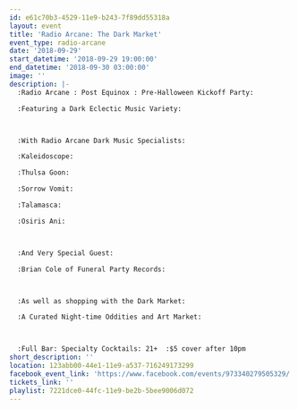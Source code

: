 ```yaml
---
id: e61c70b3-4529-11e9-b243-7f89dd55318a
layout: event
title: 'Radio Arcane: The Dark Market'
event_type: radio-arcane
date: '2018-09-29'
start_datetime: '2018-09-29 19:00:00'
end_datetime: '2018-09-30 03:00:00'
image: ''
description: |-
  :Radio Arcane : Post Equinox : Pre-Halloween Kickoff Party: 

  :Featuring a Dark Eclectic Music Variety:



  :With Radio Arcane Dark Music Specialists:

  :Kaleidoscope:

  :Thulsa Goon:

  :Sorrow Vomit:

  :Talamasca:

  :Osiris Ani: 



  :And Very Special Guest:

  :Brian Cole of Funeral Party Records: 



  :As well as shopping with the Dark Market:

  :A Curated Night-time Oddities and Art Market:  



  :Full Bar: Specialty Cocktails: 21+  :$5 cover after 10pm
short_description: ''
location: 123abb00-44e1-11e9-a537-716249173299
facebook_event_link: 'https://www.facebook.com/events/973340279505329/'
tickets_link: ''
playlist: 7221dce0-44fc-11e9-be2b-5bee9006d072
---
```


